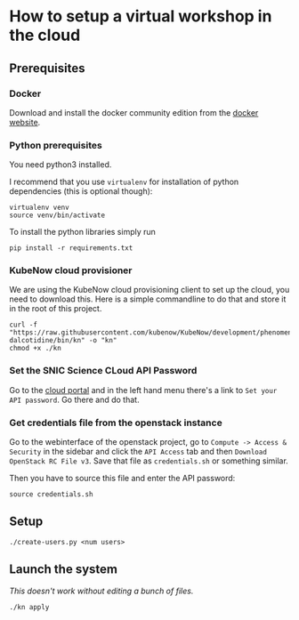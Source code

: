 # How to setup a virtual workshop in the cloud


## Prerequisites


### Docker

Download and install the docker community edition from the [docker website][dockerwebsite].


### Python prerequisites

You need python3 installed.

I recommend that you use `virtualenv` for installation of python dependencies
(this is optional though):

    virtualenv venv
    source venv/bin/activate


To install the python libraries simply run


    pip install -r requirements.txt


### KubeNow cloud provisioner

We are using the KubeNow cloud provisioning client to set up the cloud, you
need to download this. Here is a simple commandline to do that and store it in
the root of this project.

    curl -f "https://raw.githubusercontent.com/kubenow/KubeNow/development/phenomenal-dalcotidine/bin/kn" -o "kn"
    chmod +x ./kn


### Set the SNIC Science CLoud API Password

Go to the [cloud portal][cloud-portal] and in the left hand menu there's a link
to `Set your API password`. Go there and do that.


### Get credentials file from the openstack instance

Go to the webinterface of the openstack project, go to `Compute -> Access &
Security` in the sidebar and click the `API Access` tab and then `Download
OpenStack RC File v3`. Save that file as `credentials.sh` or something similar.

Then you have to source this file and enter the API password:

    source credentials.sh


## Setup

    ./create-users.py <num users>


## Launch the system

_This doesn't work without editing a bunch of files._

    ./kn apply


[dockerwebsite]: https://www.docker.com/community-edition "The docker website"
[cloud-portal]: https://cloud.snic.se/ "SNIC Cloud Portal"
